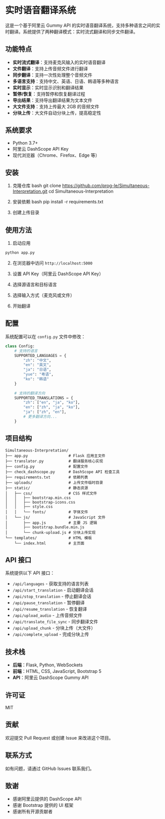 # 实时语音翻译系统

这是一个基于阿里云 Gummy API 的实时语音翻译系统，支持多种语言之间的实时翻译。系统提供了两种翻译模式：实时流式翻译和同步文件翻译。

## 功能特点

- **实时流式翻译**：支持麦克风输入的实时语音翻译
- **文件翻译**：支持上传音频文件进行翻译
- **同步翻译**：支持一次性处理整个音频文件
- **多语言支持**：支持中文、英语、日语、韩语等多种语言
- **实时显示**：实时显示识别和翻译结果
- **暂停/恢复**：支持暂停和恢复翻译过程
- **导出结果**：支持导出翻译结果为文本文件
- **大文件支持**：支持上传最大 2GB 的音频文件
- **分块上传**：大文件自动分块上传，提高稳定性

## 系统要求

- Python 3.7+
- 阿里云 DashScope API Key
- 现代浏览器（Chrome、Firefox、Edge 等）

## 安装

1. 克隆仓库
bash
git clone https://github.com/prog-le/Simultaneous-Interpretation.git
cd Simultaneous-Interpretation

2. 安装依赖
bash
pip install -r requirements.txt

3. 创建上传目录

## 使用方法

1. 启动应用

```bash
python app.py
```

2. 在浏览器中访问 `http://localhost:5000`

3. 设置 API Key（阿里云 DashScope API Key）

4. 选择源语言和目标语言

5. 选择输入方式（麦克风或文件）

6. 开始翻译

## 配置

系统配置可以在 `config.py` 文件中修改：

```python
class Config:
    # 支持的语言
    SUPPORTED_LANGUAGES = {
        "zh": "中文",
        "en": "英文",
        "ja": "日语",
        "yue": "粤语",
        "ko": "韩语"
    }
    
    # 支持的翻译方向
    SUPPORTED_TRANSLATIONS = {
        "zh": ["en", "ja", "ko"],
        "en": ["zh", "ja", "ko"],
        "ja": ["zh", "en"],
        # 更多翻译方向...
    }
```

## 项目结构

```
Simultaneous-Interpretation/
├── app.py                  # Flask 应用主文件
├── translator.py           # 翻译服务核心实现
├── config.py               # 配置文件
├── check_dashscope.py      # DashScope API 检查工具
├── requirements.txt        # 依赖列表
├── uploads/                # 上传文件临时目录
├── static/                 # 静态资源
│   ├── css/                # CSS 样式文件
│   │   ├── bootstrap.min.css
│   │   ├── bootstrap-icons.css
│   │   ├── style.css
│   │   └── fonts/          # 字体文件
│   └── js/                 # JavaScript 文件
│       ├── app.js          # 主要 JS 逻辑
│       ├── bootstrap.bundle.min.js
│       └── chunk-upload.js # 分块上传实现
└── templates/              # HTML 模板
    └── index.html          # 主页面
```

## API 接口

系统提供以下 API 接口：

- `/api/languages` - 获取支持的语言列表
- `/api/start_translation` - 启动翻译会话
- `/api/stop_translation` - 停止翻译会话
- `/api/pause_translation` - 暂停翻译
- `/api/resume_translation` - 恢复翻译
- `/api/upload_audio` - 上传音频文件
- `/api/translate_file_sync` - 同步翻译文件
- `/api/upload_chunk` - 分块上传（大文件）
- `/api/complete_upload` - 完成分块上传

## 技术栈

- **后端**：Flask, Python, WebSockets
- **前端**：HTML, CSS, JavaScript, Bootstrap 5
- **API**：阿里云 DashScope Gummy API

## 许可证

MIT

## 贡献

欢迎提交 Pull Request 或创建 Issue 来改进这个项目。

## 联系方式

如有问题，请通过 GitHub Issues 联系我们。

## 致谢

- 感谢阿里云提供的 DashScope API
- 感谢 Bootstrap 提供的 UI 框架
- 感谢所有开源贡献者

